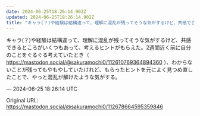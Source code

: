 ```yaml
---
date: 2024-06-25T18:26:14.902Z
updated: 2024-06-25T18:26:14.902Z
title: "キャラ(？)や経験は結構違って、理解に混乱が残ってそうな気がするけど、共感できる[...]"
---
```


<p>キャラ(？)や経験は結構違って、理解に混乱が残ってそうな気がするけど、共感できるところがいくつもあって、考えるヒントがもらえた。2週間近く前に自分のことをぐるぐる考えていたとき（ <a href="https://mastodon.social/@sakuramochi0/112610769364894360" target="_blank" rel="nofollow noopener" translate="no"><span class="invisible">https://</span><span class="ellipsis">mastodon.social/@sakuramochi0/</span><span class="invisible">112610769364894360</span></a> ）、わからないことが残ってもやもやしていたけれど、もらったヒントを元によく見つめ直したことで、やっと混乱が解けたような気がする。</p>

&mdash; 2024-06-25 18:26:14 UTC

Original URL: https://mastodon.social/@sakuramochi0/112678664595359846
